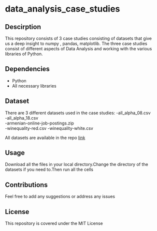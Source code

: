 # data_analysis_case_studies

## Descirption

This repository consists of 3 case studies consisting of datasets that give us a deep insight to numpy , pandas, matplotlib. The three case studies consist of different aspects of Data Analysis and working with the various libraries of Python.

## Dependencies

- Python
- All necessary libraries

## Dataset

There are 3 different datasets used in the case studies:
	-all_alpha_08.csv	
	-all_alpha_18.csv	
	-armenian-online-job-postings.zip	
	-winequality-red.csv
	-winequality-white.csv	
 
 All datasets are available in the repo [link](https://github.com/ishan6899/data_analysis_case_studies)

## Usage

Download all the files in your local directory.Change the directory of the datasets if you need to.Then run all the cells

## Contributions

Feel free to add any suggestions or address any issues

## License

This repository is covered under the MIT License
